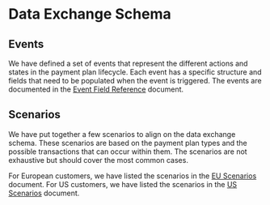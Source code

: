 # Data Exchange Schema

## Events
We have defined a set of events that represent the different actions and states in the payment plan lifecycle. Each event has a specific structure and fields that need to be populated when the event is triggered.
The events are documented in the [Event Field Reference](./EventFieldReference.md) document.

## Scenarios
We have put together a few scenarios to align on the data exchange schema. These scenarios are based on the payment plan types and the possible transactions that can occur within them. The scenarios are not exhaustive but should cover the most common cases.

For European customers, we have listed the scenarios in the [EU Scenarios](./scenariosEUR.md) document.
For US customers, we have listed the scenarios in the [US Scenarios](./scenariosUSD.md) document.
